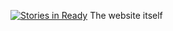 [![Stories in Ready](https://badge.waffle.io/GUI2BCD/Frontend.png?label=ready)](https://waffle.io/GUI2BCD/Frontend)
The website itself
